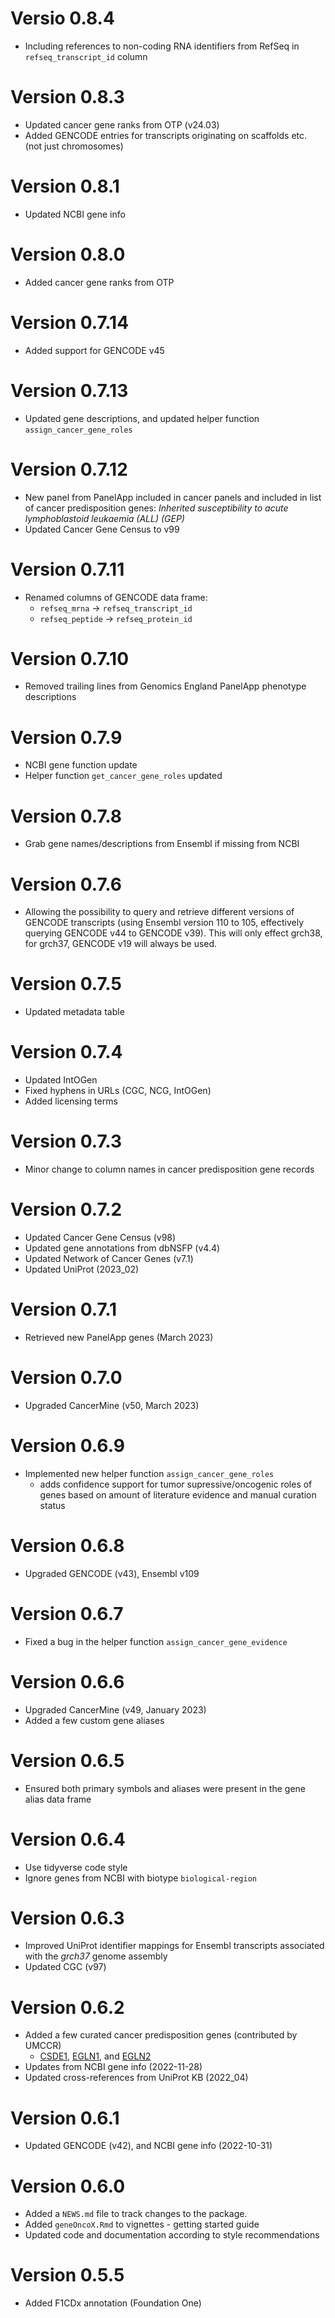 # Versio 0.8.4

- Including references to non-coding RNA identifiers from RefSeq in
`refseq_transcript_id` column

# Version 0.8.3

- Updated cancer gene ranks from OTP (v24.03)
- Added GENCODE entries for transcripts originating on
scaffolds etc. (not just chromosomes)

# Version 0.8.1

- Updated NCBI gene info

# Version 0.8.0

- Added cancer gene ranks from OTP

# Version 0.7.14

- Added support for GENCODE v45

# Version 0.7.13

- Updated gene descriptions, and updated helper function `assign_cancer_gene_roles`

# Version 0.7.12

- New panel from PanelApp included in cancer panels and included in list of cancer predisposition genes: _Inherited susceptibility to acute lymphoblastoid leukaemia (ALL) (GEP)_
- Updated Cancer Gene Census to v99

# Version 0.7.11

* Renamed columns of GENCODE data frame: 
     - `refseq_mrna` -> `refseq_transcript_id` 
     - `refseq_peptide` -> `refseq_protein_id`

# Version 0.7.10

* Removed trailing lines from Genomics England PanelApp
phenotype descriptions

# Version 0.7.9

* NCBI gene function update
* Helper function `get_cancer_gene_roles` updated

# Version 0.7.8

* Grab gene names/descriptions from Ensembl if missing from NCBI

# Version 0.7.6

* Allowing the possibility to query and retrieve different versions of GENCODE transcripts (using Ensembl version 110 to 105, effectively querying GENCODE v44 to GENCODE v39). This will only
effect grch38, for grch37, GENCODE v19 will always be used.

# Version 0.7.5

* Updated metadata table

# Version 0.7.4

* Updated IntOGen
* Fixed hyphens in URLs (CGC, NCG, IntOGen)
* Added licensing terms

# Version 0.7.3

* Minor change to column names in cancer predisposition gene records

# Version 0.7.2

* Updated Cancer Gene Census (v98)
* Updated gene annotations from dbNSFP (v4.4)
* Updated Network of Cancer Genes (v7.1)
* Updated UniProt (2023_02)

# Version 0.7.1

* Retrieved new PanelApp genes (March 2023)

# Version 0.7.0

* Upgraded CancerMine (v50, March 2023)

# Version 0.6.9

* Implemented new helper function `assign_cancer_gene_roles`
   - adds confidence support for tumor supressive/oncogenic roles of genes
     based on amount of literature evidence and manual curation status

# Version 0.6.8

* Upgraded GENCODE (v43), Ensembl v109

# Version 0.6.7

* Fixed a bug in the helper function `assign_cancer_gene_evidence`

# Version 0.6.6

* Upgraded CancerMine (v49, January 2023)
* Added a few custom gene aliases

# Version 0.6.5

* Ensured both primary symbols and aliases were present
in the gene alias data frame

# Version 0.6.4

* Use tidyverse code style
* Ignore genes from NCBI with biotype `biological-region`

# Version 0.6.3
  
* Improved UniProt identifier mappings for Ensembl transcripts
associated with the _grch37_ genome assembly
* Updated CGC (v97)

# Version 0.6.2

* Added a few curated cancer predisposition genes (contributed by UMCCR)
   * [CSDE1](https://www.ncbi.nlm.nih.gov/gene/7812), 
   [EGLN1](https://www.ncbi.nlm.nih.gov/gene/54583), 
   and [EGLN2](https://www.ncbi.nlm.nih.gov/gene/112398)
* Updates from NCBI gene info (2022-11-28)
* Updated cross-references from UniProt KB (2022_04)

# Version 0.6.1

* Updated GENCODE (v42), and NCBI gene info (2022-10-31)

# Version 0.6.0

* Added a `NEWS.md` file to track changes to the package.
* Added `geneOncoX.Rmd` to vignettes - getting started guide
* Updated code and documentation according to style
recommendations

# Version 0.5.5

* Added F1CDx annotation (Foundation One)

